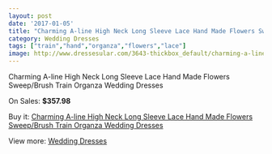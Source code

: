 ```yaml
---
layout: post
date: '2017-01-05'
title: "Charming A-line High Neck Long Sleeve Lace Hand Made Flowers Sweep/Brush Train Organza Wedding Dresses"
category: Wedding Dresses
tags: ["train","hand","organza","flowers","lace"]
image: http://www.dressesular.com/3643-thickbox_default/charming-a-line-high-neck-long-sleeve-lace-hand-made-flowers-sweep-brush-train-organza-wedding-dresses.jpg
---
```

Charming A-line High Neck Long Sleeve Lace Hand Made Flowers Sweep/Brush Train Organza Wedding Dresses

On Sales: **$357.98**
<a href="https://www.dressesular.com/wedding-dresses/1346-charming-a-line-high-neck-long-sleeve-lace-hand-made-flowers-sweep-brush-train-organza-wedding-dresses.html"><amp-img layout="responsive" width="600" height="600" src="//www.dressesular.com/3643-thickbox_default/charming-a-line-high-neck-long-sleeve-lace-hand-made-flowers-sweep-brush-train-organza-wedding-dresses.jpg" alt="Charming A-line High Neck Long Sleeve Lace Hand Made Flowers Sweep/Brush Train Organza Wedding Dresses 0" /></a>

Buy it: [Charming A-line High Neck Long Sleeve Lace Hand Made Flowers Sweep/Brush Train Organza Wedding Dresses](https://www.dressesular.com/wedding-dresses/1346-charming-a-line-high-neck-long-sleeve-lace-hand-made-flowers-sweep-brush-train-organza-wedding-dresses.html "Charming A-line High Neck Long Sleeve Lace Hand Made Flowers Sweep/Brush Train Organza Wedding Dresses")

View more: [Wedding Dresses](https://www.dressesular.com/3-wedding-dresses "Wedding Dresses")